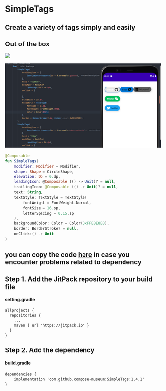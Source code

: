 # SimpleTags
## Create a variety of tags simply and easily
## Out of the box

[![](https://jitpack.io/v/compose-museum/SimpleTags.svg)](https://jitpack.io/#compose-museum/SimpleTags)

![](img.png)

``` kotlin
@Composable
fun SimpleTags(
    modifier: Modifier = Modifier,
    shape: Shape = CircleShape,
    elevation: Dp = 0.dp,
    leadingIcon: @Composable (() -> Unit)? = null,
    trailingIcon: @Composable (() -> Unit)? = null,
    text: String,
    textStyle: TextStyle = TextStyle(
        fontWeight = FontWeight.Normal,
        fontSize = 16.sp,
        letterSpacing = 0.15.sp
    ),
    backgroundColor: Color = Color(0xFFE8E8E8),
    border: BorderStroke? = null,
    onClick:() -> Unit
)
```

## you can copy the code [here](https://github.com/compose-museum/SimpleTags/blob/master/simpletags/src/main/java/org/compose/museum/simpletags/SimpleTags.kt) in case you encounter problems related to dependency

## Step 1. Add the JitPack repository to your build file

#### setting.gradle
```
allprojects {
  repositories {
    ...
    maven { url 'https://jitpack.io' }
  }
}
```

## Step 2. Add the dependency

#### build.gradle
```
dependencies {
    implementation 'com.github.compose-museum:SimpleTags:1.4.1'
}
```
